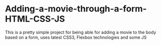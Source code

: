 # Adding-a-movie-through-a-form-HTML-CSS-JS
This is a pretty simple project for being able for adding a movie to the body based on a form, uses latest CSS3, Flexbox technologies and some JS
